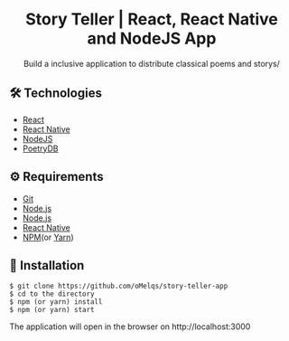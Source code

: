 # <div align="center"> Story Teller | React, React Native and NodeJS App </div>

<p align="center">Build a inclusive application to distribute classical poems and storys/</p>

## 🛠️ Technologies

<ul>
  <li><a href="https://reactjs.org/">React</a></li>
  <li><a href="https://reactnative.dev/">React Native</a></li>
  <li><a href="https://nodejs.org/en/">NodeJS</a></li>
  <li><a href="https://poetrydb.org/index.html">PoetryDB</a></li>
</ul>

## ⚙️ Requirements

<ul>
  <li><a href="https://git-scm.com/">Git</a></li>
  <li><a href="https://nodejs.org/en/">Node.js</a></li>
  <li><a href="https://developer.android.com/studio">Node.js</a></li>
  <li><a href="https://reactnative.dev/">React Native</a></li>
  <li><a href="https://www.npmjs.com/">NPM</a>(or <a href="https://yarnpkg.com/">Yarn</a>)</li>
</ul>

## 🚀 Installation

```
$ git clone https://github.com/oMelqs/story-teller-app
$ cd to the directory
$ npm (or yarn) install
$ npm (or yarn) start
```

The application will open in the browser on http://localhost:3000

